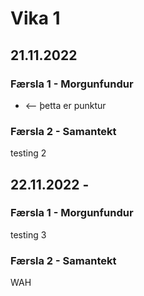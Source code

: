 # Vika 1
## 21.11.2022
### Færsla 1 - Morgunfundur
- <-- þetta er punktur

### Færsla 2 - Samantekt
testing 2


## 22.11.2022 - 
### Færsla 1 - Morgunfundur
testing 3

### Færsla 2 - Samantekt
WAH
